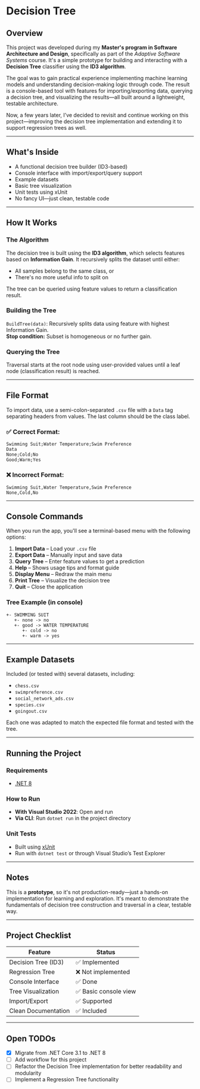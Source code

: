 
# Decision Tree

## Overview

This project was developed during my **Master's program in Software Architecture and Design**, specifically as part of the *Adaptive Software Systems* course. It's a simple prototype for building and interacting with a **Decision Tree** classifier using the **ID3 algorithm**.

The goal was to gain practical experience implementing machine learning models and understanding decision-making logic through code. The result is a console-based tool with features for importing/exporting data, querying a decision tree, and visualizing the results—all built around a lightweight, testable architecture.

Now, a few years later, I’ve decided to revisit and continue working on this project—improving the decision tree implementation and extending it to support regression trees as well.

---

## What's Inside

- A functional decision tree builder (ID3-based)
- Console interface with import/export/query support
- Example datasets
- Basic tree visualization
- Unit tests using xUnit
- No fancy UI—just clean, testable code

---

## How It Works

### The Algorithm

The decision tree is built using the **ID3 algorithm**, which selects features based on **Information Gain**. It recursively splits the dataset until either:
- All samples belong to the same class, or
- There's no more useful info to split on

The tree can be queried using feature values to return a classification result.

### Building the Tree
`BuildTree(data)`: Recursively splits data using feature with highest Information Gain.  
**Stop condition:** Subset is homogeneous or no further gain.

### Querying the Tree
Traversal starts at the root node using user-provided values until a leaf node (classification result) is reached.

---

## File Format

To import data, use a semi-colon-separated `.csv` file with a `Data` tag separating headers from values. The last column should be the class label.

### ✅ Correct Format:

```
Swimming Suit;Water Temperature;Swim Preference
Data
None;Cold;No
Good;Warm;Yes
```

### ❌ Incorrect Format:

```
Swimming Suit,Water Temperature,Swim Preference
None,Cold,No
```

---

## Console Commands

When you run the app, you'll see a terminal-based menu with the following options:

1. **Import Data** – Load your `.csv` file  
2. **Export Data** – Manually input and save data  
3. **Query Tree** – Enter feature values to get a prediction  
4. **Help** – Shows usage tips and format guide  
5. **Display Menu** – Redraw the main menu  
6. **Print Tree** – Visualize the decision tree  
7. **Quit** – Close the application

### Tree Example (in console)

```
+- SWIMMING SUIT
   +- none -> no
   +- good -> WATER TEMPERATURE
      +- cold -> no
      +- warm -> yes
```

---

## Example Datasets

Included (or tested with) several datasets, including:

- `chess.csv`
- `swimpreference.csv`
- `social_network_ads.csv`
- `species.csv`
- `goingout.csv`

Each one was adapted to match the expected file format and tested with the tree.

---

## Running the Project

### Requirements

- [.NET 8](https://dotnet.microsoft.com/en-us/download/dotnet/8.0)

### How to Run

- **With Visual Studio 2022**: Open and run  
- **Via CLI**: Run `dotnet run` in the project directory

### Unit Tests

- Built using [xUnit](https://xunit.net/)  
- Run with `dotnet test` or through Visual Studio’s Test Explorer

---

## Notes

This is a **prototype**, so it's not production-ready—just a hands-on implementation for learning and exploration. It's meant to demonstrate the fundamentals of decision tree construction and traversal in a clear, testable way.

---

## Project Checklist

| Feature                 | Status            |
|------------------------|-------------------|
| Decision Tree (ID3)    | ✅ Implemented     |
| Regression Tree        | ❌ Not implemented |
| Console Interface      | ✅ Done            |
| Tree Visualization     | ✅ Basic console view |
| Import/Export          | ✅ Supported       |
| Clean Documentation    | ✅ Included        |

---

## Open TODOs

- [x] Migrate from .NET Core 3.1 to .NET 8
- [ ] Add workflow for this project
- [ ] Refactor the Decision Tree implementation for better readability and modularity
- [ ] Implement a Regression Tree functionality
